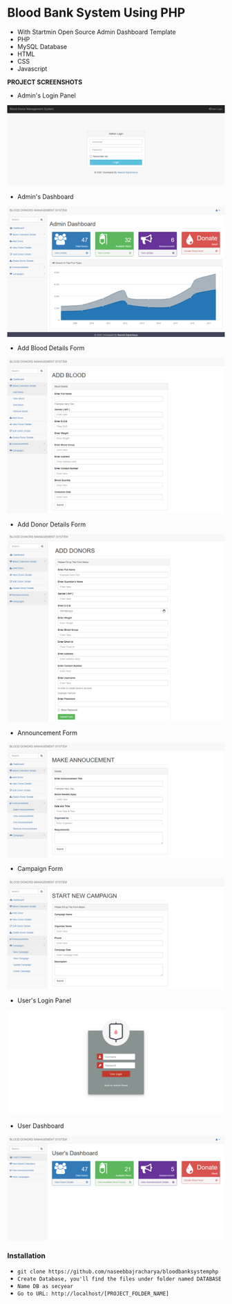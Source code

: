 # Blood Bank System Using PHP
- With Startmin Open Source Admin Dashboard Template
- PHP
- MySQL Database
- HTML
- CSS
- Javascript


**PROJECT SCREENSHOTS**

- Admin's Login Panel

![](prototype1.png)

- Admin's Dashboard

![](prototype2.png)

- Add Blood Details Form

![](prototype06.png)

- Add Donor Details Form

![](prototype3.png)

- Announcement Form

![](prototype4.png)

- Campaign Form

![](prototype5.png)

- User's Login Panel

![](prototype07.png)

- User Dashboard

![](prototype08.png)


### Installation

- `git clone https://github.com/naseebbajracharya/bloodbanksystemphp`
- `Create Database, you'll find the files under folder named DATABASE`
- `Name DB as secyear`
- `Go to URL: http://localhost/[PROJECT_FOLDER_NAME]`